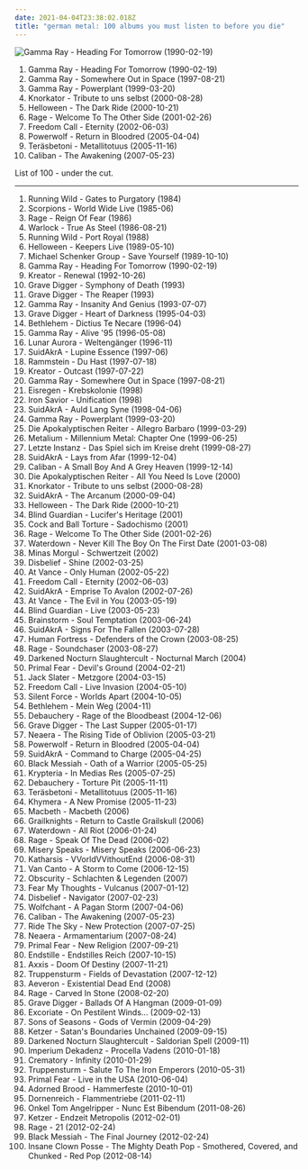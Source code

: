 ```yaml
---
date: 2021-04-04T23:38:02.018Z
title: "german metal: 100 albums you must listen to before you die"
---
```

![Gamma Ray - Heading For Tomorrow (1990-02-19)](https://img.discogs.com/H7tCONZEF37aU5bk4T2kIMTNnbE=/fit-in/600x592/filters:strip_icc():format(jpeg):mode_rgb():quality(90)/discogs-images/R-11096505-1509797188-8988.jpeg.jpg "Gamma Ray - Heading For Tomorrow (1990-02-19)")
<ol class="albums">
<li data-cover="https://img.discogs.com/H7tCONZEF37aU5bk4T2kIMTNnbE=/fit-in/600x592/filters:strip_icc():format(jpeg):mode_rgb():quality(90)/discogs-images/R-11096505-1509797188-8988.jpeg.jpg" data-tags="power metal" role="button">Gamma Ray - Heading For Tomorrow (1990-02-19)</li>
<li data-cover="http://coverartarchive.org/release/197caa52-0c83-4af1-9542-d6ab12369fd8/3463166259-500.jpg" data-tags="power metal" role="button">Gamma Ray - Somewhere Out in Space (1997-08-21)</li>
<li data-cover="http://coverartarchive.org/release/252f2cef-369e-4487-be30-cb833d7a9613/26712151056-500.jpg" data-tags="power metal" role="button">Gamma Ray - Powerplant (1999-03-20)</li>
<li data-cover="https://img.discogs.com/WlY6RcBtAclXLRjwmdBWwT4TrYg=/fit-in/600x600/filters:strip_icc():format(jpeg):mode_rgb():quality(90)/discogs-images/R-1025013-1213235451.jpeg.jpg" data-tags="metal, rock, comedy, industrial metal, fun metal, knorkator" role="button">Knorkator - Tribute to uns selbst (2000-08-28)</li>
<li data-cover="http://coverartarchive.org/release/351e5578-2bdd-452e-b4ba-b2d13518eeb1/6834755855-500.jpg" data-tags="power metal" role="button">Helloween - The Dark Ride (2000-10-21)</li>
<li data-cover="http://coverartarchive.org/release/d430e4e4-ed7d-45d1-aeea-7dc093106010/22849845060-500.jpg" data-tags="heavy metal, power metal" role="button">Rage - Welcome To The Other Side (2001-02-26)</li>
<li data-cover="http://coverartarchive.org/release/8f9630af-1876-4a77-a33e-9d4cdca35ec0/17223666119-500.jpg" data-tags="power metal" role="button">Freedom Call - Eternity (2002-06-03)</li>
<li data-cover="http://coverartarchive.org/release/bce6e4d9-096d-4f59-9b70-30db1dc49b3d/5372712419-500.jpg" data-tags="power metal, heavy metal" role="button">Powerwolf - Return in Bloodred (2005-04-04)</li>
<li data-cover="http://coverartarchive.org/release/51121f7e-9a09-4f12-bb02-1dc6587575a1/7792795848-500.jpg" data-tags="heavy metal" role="button">Teräsbetoni - Metallitotuus (2005-11-16)</li>
<li data-cover="https://img.discogs.com/DTjfHpkVraRAE3pwpH3TLezKXCA=/fit-in/300x300/filters:strip_icc():format(jpeg):mode_rgb():quality(90)/discogs-images/R-4130913-1356308132-6161.jpeg.jpg" data-tags="metalcore" role="button">Caliban - The Awakening (2007-05-23)</li>
</ol>
List of 100 - under the cut.
<!-- more -->

_________________

<ol class="albums">
<li data-cover="http://coverartarchive.org/release/7ba0fd7f-4443-4284-8748-fd75d4449a09/3039751372-500.jpg" data-tags="speed metal, heavy metal" role="button">
Running Wild - Gates to Purgatory (1984)
</li>
<li data-cover="https://img.discogs.com/PmildqSWUnVWNx3SGzmK_NfWWD8=/fit-in/150x134/filters:strip_icc():format(jpeg):mode_rgb():quality(90)/discogs-images/R-6100010-1411061199-6549.jpeg.jpg" data-tags="hard rock" role="button">
Scorpions - World Wide Live (1985-06)
</li>
<li data-cover="https://img.discogs.com/FEHGU8ljmc9enmMypgEakKpY1x0=/fit-in/593x593/filters:strip_icc():format(jpeg):mode_rgb():quality(90)/discogs-images/R-2600365-1292536791.jpeg.jpg" data-tags="speed metal" role="button">
Rage - Reign Of Fear (1986)
</li>
<li data-cover="http://coverartarchive.org/release/328082ff-4789-4bcd-921c-c86d6d0bf96a/14899283868-500.jpg" data-tags="heavy metal" role="button">
Warlock - True As Steel (1986-08-21)
</li>
<li data-cover="http://coverartarchive.org/release/93b05958-62c6-393f-b42c-46ae75abac38/16721913332-500.jpg" data-tags="heavy metal, power metal" role="button">
Running Wild - Port Royal (1988)
</li>
<li data-cover="https://img.discogs.com/zCCXAR9JDK8WoZq0_85PjKtSQ_E=/fit-in/600x597/filters:strip_icc():format(jpeg):mode_rgb():quality(90)/discogs-images/R-5303301-1431328815-5112.jpeg.jpg" data-tags="heavy metal, 80s, speed metal, germany, german, live, power metal, melodic metal, live album, german metal, helloween, very favorite" role="button">
Helloween - Keepers Live (1989-05-10)
</li>
<li data-cover="http://coverartarchive.org/release/e7b23612-a3f3-41d4-8293-167532ad1b6f/21718519556-500.jpg" data-tags="rock" role="button">
Michael Schenker Group - Save Yourself (1989-10-10)
</li>
<li data-cover="https://img.discogs.com/H7tCONZEF37aU5bk4T2kIMTNnbE=/fit-in/600x592/filters:strip_icc():format(jpeg):mode_rgb():quality(90)/discogs-images/R-11096505-1509797188-8988.jpeg.jpg" data-tags="power metal" role="button">
Gamma Ray - Heading For Tomorrow (1990-02-19)
</li>
<li data-cover="https://img.discogs.com/nThl4yCYYBy3AsvGlPGafsLFW6o=/fit-in/600x600/filters:strip_icc():format(jpeg):mode_rgb():quality(90)/discogs-images/R-461955-1271057904.jpeg.jpg" data-tags="thrash metal" role="button">
Kreator - Renewal (1992-10-26)
</li>
<li data-cover="http://coverartarchive.org/release/21cf4e9c-8270-49bc-95ac-337f5cb421cb/7545264387-500.jpg" data-tags="heavy metal" role="button">
Grave Digger - Symphony of Death (1993)
</li>
<li data-cover="http://coverartarchive.org/release/09fd5329-a735-4878-9dd4-e31c4b45a4b7/4894962096-500.jpg" data-tags="heavy metal" role="button">
Grave Digger - The Reaper (1993)
</li>
<li data-cover="http://coverartarchive.org/release/769422ef-0e90-44cc-8da3-4137760cb082/25711103397-500.jpg" data-tags="power metal" role="button">
Gamma Ray - Insanity And Genius (1993-07-07)
</li>
<li data-cover="http://coverartarchive.org/release/3ef7e1a4-9dbc-413d-8a5e-5c704b1f86c4/14971918968-500.jpg" data-tags="heavy metal" role="button">
Grave Digger - Heart of Darkness (1995-04-03)
</li>
<li data-cover="http://coverartarchive.org/release/da9861fc-fcfb-4f45-a7a2-8ab337c30fae/7824358646-500.jpg" data-tags="black metal, dark metal" role="button">
Bethlehem - Dictius Te Necare (1996-04)
</li>
<li data-cover="http://coverartarchive.org/release/43c4d3ef-0af5-44c4-958c-d764c30a663f/18796116270-500.jpg" data-tags="power metal, heavy metal" role="button">
Gamma Ray - Alive '95 (1996-05-08)
</li>
<li data-cover="http://coverartarchive.org/release/e7dcd69c-7a4d-4cf7-9b9e-4ff3ce910558/2782648897-500.jpg" data-tags="black metal" role="button">
Lunar Aurora - Weltengänger (1996-11)
</li>
<li data-cover="http://coverartarchive.org/release/910cdbf9-5a09-4e9c-947f-bbbb625c21c8/10691439731-500.jpg" data-tags="folk metal, melodic death metal, death metal, german metal" role="button">
SuidAkrA - Lupine Essence (1997-06)
</li>
<li data-cover="http://coverartarchive.org/release/c666ffc2-1cbf-4a8c-801e-8fabd56ca062/22022063680-500.jpg" data-tags="rammstein" role="button">
Rammstein - Du Hast (1997-07-18)
</li>
<li data-cover="http://coverartarchive.org/release/f2087b7f-6657-4bcf-b058-01813469b5c3/7459410347-500.jpg" data-tags="thrash metal" role="button">
Kreator - Outcast (1997-07-22)
</li>
<li data-cover="http://coverartarchive.org/release/197caa52-0c83-4af1-9542-d6ab12369fd8/3463166259-500.jpg" data-tags="power metal" role="button">
Gamma Ray - Somewhere Out in Space (1997-08-21)
</li>
<li data-cover="http://coverartarchive.org/release/1e21ea40-21dc-4365-8736-26fb0be6ce9d/2192435340-500.jpg" data-tags="black metal" role="button">
Eisregen - Krebskolonie (1998)
</li>
<li data-cover="https://img.discogs.com/XjrnnfwZs6VnA1UlYK3KqbIyRLA=/fit-in/300x300/filters:strip_icc():format(jpeg):mode_rgb():quality(90)/discogs-images/R-2952818-1308860725.jpeg.jpg" data-tags="power metal" role="button">
Iron Savior - Unification (1998)
</li>
<li data-cover="http://coverartarchive.org/release/66087fff-0c62-438c-9dde-4173119c63fa/17501065184-500.jpg" data-tags="melodic death metal" role="button">
SuidAkrA - Auld Lang Syne (1998-04-06)
</li>
<li data-cover="http://coverartarchive.org/release/252f2cef-369e-4487-be30-cb833d7a9613/26712151056-500.jpg" data-tags="power metal" role="button">
Gamma Ray - Powerplant (1999-03-20)
</li>
<li data-cover="http://coverartarchive.org/release/fccce690-ea43-4ecd-9bc3-21e44f3319f6/21606407612-500.jpg" data-tags="death metal" role="button">
Die Apokalyptischen Reiter - Allegro Barbaro (1999-03-29)
</li>
<li data-cover="https://img.discogs.com/F7zNx70njpazkXxJ8wMdpcWhZX0=/fit-in/600x551/filters:strip_icc():format(jpeg):mode_rgb():quality(90)/discogs-images/R-418284-1477953943-3899.jpeg.jpg" data-tags="power metal" role="button">
Metalium - Millennium Metal: Chapter One (1999-06-25)
</li>
<li data-cover="http://coverartarchive.org/release/c0272e44-eef1-4a7d-a68b-593d09ec1c68/15537876129-500.jpg" data-tags="gothic, german, metal" role="button">
Letzte Instanz - Das Spiel sich im Kreise dreht (1999-08-27)
</li>
<li data-cover="http://coverartarchive.org/release/eb98eecd-7938-475e-98df-e3e00ef09140/10691425514-500.jpg" data-tags="folk metal, melodic death metal" role="button">
SuidAkrA - Lays from Afar (1999-12-04)
</li>
<li data-cover="https://img.discogs.com/gJiKVu89VeeBrPPxo-6CUC6hI20=/fit-in/300x300/filters:strip_icc():format(jpeg):mode_rgb():quality(90)/discogs-images/R-2150722-1266764550.jpeg.jpg" data-tags="metalcore" role="button">
Caliban - A Small Boy And A Grey Heaven (1999-12-14)
</li>
<li data-cover="http://coverartarchive.org/release/ebd0f359-882e-433e-853d-e7e9ea8d5481/28935874202-500.jpg" data-tags="melodic death metal" role="button">
Die Apokalyptischen Reiter - All You Need Is Love (2000)
</li>
<li data-cover="https://img.discogs.com/WlY6RcBtAclXLRjwmdBWwT4TrYg=/fit-in/600x600/filters:strip_icc():format(jpeg):mode_rgb():quality(90)/discogs-images/R-1025013-1213235451.jpeg.jpg" data-tags="metal, rock, comedy, industrial metal, fun metal, knorkator" role="button">
Knorkator - Tribute to uns selbst (2000-08-28)
</li>
<li data-cover="http://coverartarchive.org/release/633bb51c-3835-4374-8461-e8def7fcc727/21801714109-500.jpg" data-tags="melodic death metal" role="button">
SuidAkrA - The Arcanum (2000-09-04)
</li>
<li data-cover="http://coverartarchive.org/release/351e5578-2bdd-452e-b4ba-b2d13518eeb1/6834755855-500.jpg" data-tags="power metal" role="button">
Helloween - The Dark Ride (2000-10-21)
</li>
<li data-cover="https://img.discogs.com/O58cLxHCB5x0heWdmiOUA4WGle8=/fit-in/600x538/filters:strip_icc():format(jpeg):mode_rgb():quality(90)/discogs-images/R-1926153-1481137640-6021.jpeg.jpg" data-tags="speed metal, power metal, german metal, nomongo, melmetdcz" role="button">
Blind Guardian - Lucifer's Heritage (2001)
</li>
<li data-cover="http://coverartarchive.org/release/61408db7-4816-4d00-a190-ef1e903b2fa7/4870441493-500.jpg" data-tags="porngrind, grindcore, goregrind, pornogrind" role="button">
Cock and Ball Torture - Sadochismo (2001)
</li>
<li data-cover="http://coverartarchive.org/release/d430e4e4-ed7d-45d1-aeea-7dc093106010/22849845060-500.jpg" data-tags="heavy metal, power metal" role="button">
Rage - Welcome To The Other Side (2001-02-26)
</li>
<li data-cover="https://img.discogs.com/lIaCJavhNaMtGuPtlni23CbXNJ8=/fit-in/600x600/filters:strip_icc():format(jpeg):mode_rgb():quality(90)/discogs-images/R-741367-1589322447-5265.jpeg.jpg" data-tags="metal, alternative metal, post-hardcore, german metal" role="button">
Waterdown - Never Kill The Boy On The First Date (2001-03-08)
</li>
<li data-cover="http://coverartarchive.org/release/b2af7a61-5d58-4c79-b91c-7c0620b6bd2e/19653758240-500.jpg" data-tags="pagan metal" role="button">
Minas Morgul - Schwertzeit (2002)
</li>
<li data-cover="https://img.discogs.com/AsLMWKi3F0HQvC08fdxwnwKb608=/fit-in/600x530/filters:strip_icc():format(jpeg):mode_rgb():quality(90)/discogs-images/R-601212-1137076321.jpeg.jpg" data-tags="death metal" role="button">
Disbelief - Shine (2002-03-25)
</li>
<li data-cover="http://coverartarchive.org/release/9bc6332c-ec9c-4c9c-baf2-ee2c99c39fb1/2850160154-500.jpg" data-tags="power metal" role="button">
At Vance - Only Human (2002-05-22)
</li>
<li data-cover="http://coverartarchive.org/release/8f9630af-1876-4a77-a33e-9d4cdca35ec0/17223666119-500.jpg" data-tags="power metal" role="button">
Freedom Call - Eternity (2002-06-03)
</li>
<li data-cover="http://coverartarchive.org/release/62b01408-2e64-4cff-a18e-27b986b892d1/21801729303-500.jpg" data-tags="melodic death metal, folk metal" role="button">
SuidAkrA - Emprise To Avalon (2002-07-26)
</li>
<li data-cover="http://coverartarchive.org/release/0e3003e6-88b8-468b-96f7-c869e57b22e9/9106635700-500.jpg" data-tags="power metal" role="button">
At Vance - The Evil in You (2003-05-19)
</li>
<li data-cover="https://img.discogs.com/7-SKo4aywocvVo6kw328DiDmOGY=/fit-in/600x600/filters:strip_icc():format(jpeg):mode_rgb():quality(90)/discogs-images/R-11060626-1509120055-1245.jpeg.jpg" data-tags="power metal, live" role="button">
Blind Guardian - Live (2003-05-23)
</li>
<li data-cover="https://img.discogs.com/LOudhndVV3_3OQOZ8QFlXxdHSHY=/fit-in/600x587/filters:strip_icc():format(jpeg):mode_rgb():quality(90)/discogs-images/R-1931603-1358611194-3430.jpeg.jpg" data-tags="heavy metal, power metal" role="button">
Brainstorm - Soul Temptation (2003-06-24)
</li>
<li data-cover="http://coverartarchive.org/release/12d7174f-7e09-3d1d-8855-be5bf5b1b6c2/6505258283-500.jpg" data-tags="melodic death metal" role="button">
SuidAkrA - Signs For The Fallen (2003-07-28)
</li>
<li data-cover="http://coverartarchive.org/release/3b080506-f04e-4d18-be46-171175c75651/20362007867-500.jpg" data-tags="power metal" role="button">
Human Fortress - Defenders of the Crown (2003-08-25)
</li>
<li data-cover="http://coverartarchive.org/release/8139ae5f-e946-4520-9e89-dfeb5b63c8a5/16433024531-500.jpg" data-tags="power metal, heavy metal" role="button">
Rage - Soundchaser (2003-08-27)
</li>
<li data-cover="http://coverartarchive.org/release/205da306-fc1b-3fc2-b7b3-7ce0f93b8c89/14799107609-500.jpg" data-tags="black metal" role="button">
Darkened Nocturn Slaughtercult - Nocturnal March (2004)
</li>
<li data-cover="http://coverartarchive.org/release/29cda679-d00f-3bd4-b56f-6c28e8d7e13d/14972169053-500.jpg" data-tags="power metal" role="button">
Primal Fear - Devil's Ground (2004-02-21)
</li>
<li data-cover="https://img.discogs.com/hMoIq6Rsn1ec7VuXAJy0kGPkWY0=/fit-in/600x591/filters:strip_icc():format(jpeg):mode_rgb():quality(90)/discogs-images/R-2221614-1351876156-5322.jpeg.jpg" data-tags="brutal death metal" role="button">
Jack Slater - Metzgore (2004-03-15)
</li>
<li data-cover="http://coverartarchive.org/release/ece7638e-5c5f-4bf7-a981-88a1f50bb29c/24241597992-500.jpg" data-tags="power metal, melodic metal" role="button">
Freedom Call - Live Invasion (2004-05-10)
</li>
<li data-cover="http://coverartarchive.org/release/86940541-69c6-4519-aad1-519adfe02cdd/7643060960-500.jpg" data-tags="power metal" role="button">
Silent Force - Worlds Apart (2004-10-05)
</li>
<li data-cover="http://coverartarchive.org/release/b7601247-c286-4603-be40-c7b3d02403a0/10372071112-500.jpg" data-tags="2004, gothic metal" role="button">
Bethlehem - Mein Weg (2004-11)
</li>
<li data-cover="http://coverartarchive.org/release/ac6a3366-77c9-4a11-b711-0338a191f134/1082248327-500.jpg" data-tags="death metal" role="button">
Debauchery - Rage of the Bloodbeast (2004-12-06)
</li>
<li data-cover="https://img.discogs.com/D8NTEFcRlcQcY_-mulC_hVuIH7M=/fit-in/600x596/filters:strip_icc():format(jpeg):mode_rgb():quality(90)/discogs-images/R-3626763-1540751435-1617.jpeg.jpg" data-tags="power metal, heavy metal" role="button">
Grave Digger - The Last Supper (2005-01-17)
</li>
<li data-cover="http://coverartarchive.org/release/a28732a4-caba-4058-8635-b336497c08c7/5365173695-500.jpg" data-tags="metalcore" role="button">
Neaera - The Rising Tide of Oblivion (2005-03-21)
</li>
<li data-cover="http://coverartarchive.org/release/bce6e4d9-096d-4f59-9b70-30db1dc49b3d/5372712419-500.jpg" data-tags="power metal, heavy metal" role="button">
Powerwolf - Return in Bloodred (2005-04-04)
</li>
<li data-cover="https://img.discogs.com/TRezJga-iHjcvS0r1rRK26aRjyE=/fit-in/600x372/filters:strip_icc():format(jpeg):mode_rgb():quality(90)/discogs-images/R-15312541-1589572939-4842.jpeg.jpg" data-tags="melodic death metal" role="button">
SuidAkrA - Command to Charge (2005-04-25)
</li>
<li data-cover="http://coverartarchive.org/release/4347b6b4-91e4-4c32-9b9e-f3a2a0269617/9727404079-500.jpg" data-tags="pagan metal" role="button">
Black Messiah - Oath of a Warrior (2005-05-25)
</li>
<li data-cover="http://coverartarchive.org/release/eeacaa3d-9dc7-46f7-87c9-5db596248467/1042409213-500.jpg" data-tags="female fronted metal, gothic metal, symphonic metal, krypteria" role="button">
Krypteria - In Medias Res (2005-07-25)
</li>
<li data-cover="http://coverartarchive.org/release/529f9d01-81b4-4dde-b89d-ff9783874eef/5526770438-500.jpg" data-tags="death metal" role="button">
Debauchery - Torture Pit (2005-11-11)
</li>
<li data-cover="http://coverartarchive.org/release/51121f7e-9a09-4f12-bb02-1dc6587575a1/7792795848-500.jpg" data-tags="heavy metal" role="button">
Teräsbetoni - Metallitotuus (2005-11-16)
</li>
<li data-cover="https://img.discogs.com/Vmjg8qAzzK13daWiZjasn4tongk=/fit-in/600x600/filters:strip_icc():format(jpeg):mode_rgb():quality(90)/discogs-images/R-4954726-1411320825-1115.jpeg.jpg" data-tags="hard rock, melodic rock, german metal, melodious hard rock" role="button">
Khymera - A New Promise (2005-11-23)
</li>
<li data-cover="http://coverartarchive.org/release/408c2a99-03e0-429f-997b-af0bf7fce843/6305309154-500.jpg" data-tags="heavy metal, german metal, macbeth" role="button">
Macbeth - Macbeth (2006)
</li>
<li data-cover="https://img.discogs.com/zlUXnAWB4eAFWkQn_36GRI8Wqvg=/fit-in/400x397/filters:strip_icc():format(jpeg):mode_rgb():quality(90)/discogs-images/R-2807560-1301935274.jpeg.jpg" data-tags="melodic death metal" role="button">
Grailknights - Return to Castle Grailskull (2006)
</li>
<li data-cover="https://img.discogs.com/VJIyY9eW-Wnew2pl0sdeLsbTObk=/fit-in/600x595/filters:strip_icc():format(jpeg):mode_rgb():quality(90)/discogs-images/R-3824641-1531925153-5926.jpeg.jpg" data-tags="hardcore, emocore" role="button">
Waterdown - All Riot (2006-01-24)
</li>
<li data-cover="http://coverartarchive.org/release/4faabc46-4302-40cb-9f97-9c36a2a528ad/13866125378-500.jpg" data-tags="power metal, symphonic metal" role="button">
Rage - Speak Of The Dead (2006-02)
</li>
<li data-cover="https://img.discogs.com/63PTtWzVfSBG6EcfAVBFifIs__c=/fit-in/300x300/filters:strip_icc():format(jpeg):mode_rgb():quality(90)/discogs-images/R-11459720-1542708458-8273.jpeg.jpg" data-tags="melodic death metal" role="button">
Misery Speaks - Misery Speaks (2006-06-23)
</li>
<li data-cover="http://coverartarchive.org/release/15669334-3e44-468f-930e-22461dfd0bb7/2686989714-500.jpg" data-tags="black metal, german black metal" role="button">
Katharsis - VVorldVVithoutEnd (2006-08-31)
</li>
<li data-cover="https://img.discogs.com/VNu3si4B-I4RDfrHVV1JW5z6FwE=/fit-in/280x280/filters:strip_icc():format(jpeg):mode_rgb():quality(90)/discogs-images/R-1538380-1226925625.jpeg.jpg" data-tags="power metal, a cappella metal" role="button">
Van Canto - A Storm to Come (2006-12-15)
</li>
<li data-cover="http://coverartarchive.org/release/c4431e00-95ef-4f9a-8c6e-df20e34442b9/9477920575-500.jpg" data-tags="viking metal" role="button">
Obscurity - Schlachten & Legenden (2007)
</li>
<li data-cover="https://img.discogs.com/ZR1YmHifKXNprkErJyLSbm7mvMk=/fit-in/400x400/filters:strip_icc():format(jpeg):mode_rgb():quality(90)/discogs-images/R-2573921-1291153982.jpeg.jpg" data-tags="melodic death metal" role="button">
Fear My Thoughts - Vulcanus (2007-01-12)
</li>
<li data-cover="https://img.discogs.com/jEVv-VvBgkO5X9fpeyLxDpGHz-o=/fit-in/450x450/filters:strip_icc():format(jpeg):mode_rgb():quality(90)/discogs-images/R-15063158-1586189257-6181.jpeg.jpg" data-tags="death metal" role="button">
Disbelief - Navigator (2007-02-23)
</li>
<li data-cover="https://img.discogs.com/wsbGzSO_6BZPgSphLvL60XoGgCI=/fit-in/400x400/filters:strip_icc():format(jpeg):mode_rgb():quality(90)/discogs-images/R-2176684-1268143536.jpeg.jpg" data-tags="pagan metal, folk metal" role="button">
Wolfchant - A Pagan Storm (2007-04-06)
</li>
<li data-cover="https://img.discogs.com/DTjfHpkVraRAE3pwpH3TLezKXCA=/fit-in/300x300/filters:strip_icc():format(jpeg):mode_rgb():quality(90)/discogs-images/R-4130913-1356308132-6161.jpeg.jpg" data-tags="metalcore" role="button">
Caliban - The Awakening (2007-05-23)
</li>
<li data-cover="http://coverartarchive.org/release/4a9bd34c-e572-416d-a9de-e29a3aedb401/11541859642-500.jpg" data-tags="power metal" role="button">
Ride The Sky - New Protection (2007-07-25)
</li>
<li data-cover="http://coverartarchive.org/release/1dc1a97e-adad-4295-954a-ec49ca8d2b1e/18251751513-500.jpg" data-tags="melodic death metal, metalcore" role="button">
Neaera - Armamentarium (2007-08-24)
</li>
<li data-cover="https://img.discogs.com/vHbaAyjaYMj-hJduCwLTYI8yA7k=/fit-in/600x600/filters:strip_icc():format(jpeg):mode_rgb():quality(90)/discogs-images/R-5121414-1385070110-7590.jpeg.jpg" data-tags="power metal" role="button">
Primal Fear - New Religion (2007-09-21)
</li>
<li data-cover="https://img.discogs.com/6YZImha7DJe_HF3zRI5dCLWEytw=/fit-in/400x400/filters:strip_icc():format(jpeg):mode_rgb():quality(90)/discogs-images/R-2027661-1302251188.jpeg.jpg" data-tags="black metal" role="button">
Endstille - Endstilles Reich (2007-10-15)
</li>
<li data-cover="https://img.discogs.com/0dbWW9EL8iFtsqxnli3Htqnfymo=/fit-in/500x500/filters:strip_icc():format(jpeg):mode_rgb():quality(90)/discogs-images/R-1353058-1426583073-5398.jpeg.jpg" data-tags="power metal" role="button">
Axxis - Doom Of Destiny (2007-11-21)
</li>
<li data-cover="http://coverartarchive.org/release/9c9154bf-62bd-47fb-83b7-0e029013a4b5/27051293670-500.jpg" data-tags="black metal, war metal" role="button">
Truppensturm - Fields of Devastation (2007-12-12)
</li>
<li data-cover="http://coverartarchive.org/release/f4498272-4120-4dd4-90d1-f78f69f0f882/6138571783-500.jpg" data-tags="melodic death metal" role="button">
Aeveron - Existential Dead End (2008)
</li>
<li data-cover="https://img.discogs.com/0seS9C9t49XFtVWChZYXdzIMVJ4=/fit-in/250x250/filters:strip_icc():format(jpeg):mode_rgb():quality(90)/discogs-images/R-1885027-1250080213.jpeg.jpg" data-tags="heavy metal, metal, progressive metal, power metal" role="button">
Rage - Carved In Stone (2008-02-20)
</li>
<li data-cover="http://coverartarchive.org/release/5117ebc9-e847-4049-b7cc-8fdbeba55422/28864295278-500.jpg" data-tags="heavy metal, power metal" role="button">
Grave Digger - Ballads Of A Hangman (2009-01-09)
</li>
<li data-cover="https://img.discogs.com/JdEFlVo2377v-fkV-t69WA5Voow=/fit-in/600x593/filters:strip_icc():format(jpeg):mode_rgb():quality(90)/discogs-images/R-2205424-1402935845-7783.jpeg.jpg" data-tags="death metal" role="button">
Excoriate - On Pestilent Winds... (2009-02-13)
</li>
<li data-cover="https://img.discogs.com/QeiZbtkba_p5Ls-r_fFfu3c1Ooc=/fit-in/600x525/filters:strip_icc():format(jpeg):mode_rgb():quality(90)/discogs-images/R-3324923-1369471116-8484.jpeg.jpg" data-tags="progressive metal, gothic metal" role="button">
Sons of Seasons - Gods of Vermin (2009-04-29)
</li>
<li data-cover="https://img.discogs.com/ejSsgDBqGmMPZpEQDQ5UFFeNUwk=/fit-in/300x300/filters:strip_icc():format(jpeg):mode_rgb():quality(90)/discogs-images/R-2540231-1289510374.jpeg.jpg" data-tags="black metal, thrash metal" role="button">
Ketzer - Satan's Boundaries Unchained (2009-09-15)
</li>
<li data-cover="http://coverartarchive.org/release/a7e4fd7d-81d1-44fa-aa49-2031bbae8b31/1362249760-500.jpg" data-tags="black metal" role="button">
Darkened Nocturn Slaughtercult - Saldorian Spell (2009-11)
</li>
<li data-cover="https://img.discogs.com/ddiVMDgImMO0SCv9KGBhziqVcTE=/fit-in/600x529/filters:strip_icc():format(jpeg):mode_rgb():quality(90)/discogs-images/R-2510829-1356169746-9779.jpeg.jpg" data-tags="black metal, atmospheric black metal" role="button">
Imperium Dekadenz - Procella Vadens (2010-01-18)
</li>
<li data-cover="http://coverartarchive.org/release/8427db6f-2c80-4650-9c8c-7912cdde7b96/4600000178-500.jpg" data-tags="gothic metal" role="button">
Crematory - Infinity (2010-01-29)
</li>
<li data-cover="http://coverartarchive.org/release/9dc4da57-80c0-493d-a48c-407a528e3cc8/24953967672-500.jpg" data-tags="metal, germany, german, war metal, 2010s, german metal, 2010s metal, 2010 metal, 2010s war metal, 2010 war metal" role="button">
Truppensturm - Salute To The Iron Emperors (2010-05-31)
</li>
<li data-cover="https://img.discogs.com/IV0BS7AbHadb7BaT0HjFgs1T-i8=/fit-in/600x594/filters:strip_icc():format(jpeg):mode_rgb():quality(90)/discogs-images/R-14622102-1578348402-3515.jpeg.jpg" data-tags="heavy metal, melodic, germany, good shit, german, great song, live, power metal, epic metal, heavy rock, good stuff, good live, live album, german metal, ripper, i own this, my collection, electric guitar riffs, great guitars, fucking good, musical god, german heavy metal, rob halford, mr ownership deal, my music collection, live metal, new 2010, my cds, great live album, ralf scheepers, needs more listeners, need to rate, goes fucking good with beer, tim owens, frontiers records, mat sinner, heavy power speed metal, cd in collection, important cds, musica que me anima, cd dvds i own, excellent guitars sounds, cds i bought, double cds i own, judas priest painkiller era feeling, live in the usa, recorded at la and atlanta usa 2009, tom naumann" role="button">
Primal Fear - Live in the USA (2010-06-04)
</li>
<li data-cover="http://coverartarchive.org/release/fcb0dbcd-8b4a-4ff7-9a53-803d795d4dd2/10146670953-500.jpg" data-tags="pagan metal" role="button">
Adorned Brood - Hammerfeste (2010-10-01)
</li>
<li data-cover="https://img.discogs.com/MNjpvM12TcXNaBdZ713VcJxbTRA=/fit-in/582x599/filters:strip_icc():format(jpeg):mode_rgb():quality(90)/discogs-images/R-2716646-1329991758.jpeg.jpg" data-tags="black metal" role="button">
Dornenreich - Flammentriebe (2011-02-11)
</li>
<li data-cover="https://via.placeholder.com/450" data-tags="thrash metal" role="button">
Onkel Tom Angelripper - Nunc Est Bibendum (2011-08-26)
</li>
<li data-cover="https://img.discogs.com/8uyeQpV_dCX0Fe0t7CLVk-JR30c=/fit-in/180x180/filters:strip_icc():format(jpeg):mode_rgb():quality(90)/discogs-images/R-3434375-1330258102.jpeg.jpg" data-tags="2012" role="button">
Ketzer - Endzeit Metropolis (2012-02-01)
</li>
<li data-cover="http://coverartarchive.org/release/1d391310-0ece-448f-825d-1f8fee77aef5/6501230357-500.jpg" data-tags="power metal, heavy metal" role="button">
Rage - 21 (2012-02-24)
</li>
<li data-cover="http://coverartarchive.org/release/5c5a4057-3031-4214-a33d-ee94b2536077/10134406261-500.jpg" data-tags="folk metal, viking metal" role="button">
Black Messiah - The Final Journey (2012-02-24)
</li>
<li data-cover="http://coverartarchive.org/release/adc0930f-a765-4d3c-90e3-c638973d7ae5/1803329658-500.jpg" data-tags="goregrind, psychopathic, deathgrind, pornogrind, cybergrind, porngrind, german metal, digital grindcore, mmfwcl, juggalo stylz" role="button">
Insane Clown Posse - The Mighty Death Pop - Smothered, Covered, and Chunked - Red Pop (2012-08-14)
</li>
</ol>